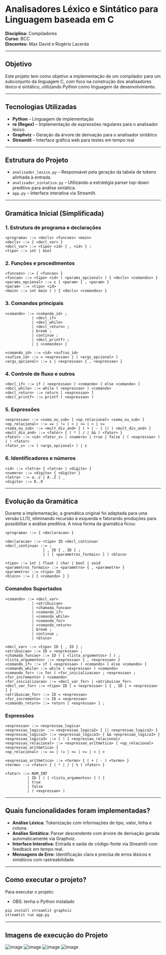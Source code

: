 # Analisadores Léxico e Sintático para Linguagem baseada em C

**Disciplina:** Compiladores  
**Curso:** BCC  
**Discentes:** Max David e Rogério Lacerda  

---

## Objetivo

Este projeto tem como objetivo a implementação de um compilador para um subconjunto da linguagem C, com foco na construção dos analisadores léxico e sintático, utilizando Python como linguagem de desenvolvimento.

---

## Tecnologias Utilizadas

- **Python** – Linguagem de implementação
- **re (Regex)** – Implementação de expressões regulares para o analisador léxico
- **Graphviz** – Geração da árvore de derivação para o analisador sintático
- **Streamlit** – Interface gráfica web para testes em tempo real

---

## Estrutura do Projeto

- `analisador_lexico.py` – Responsável pela geração da tabela de tokens alinhada à entrada.
- `analisador_sintatico.py` – Utilizando a estratégia parser top-down preditivo para análise sintática.
- `app.py` – Interface interativa via Streamlit.

---

## Gramática Inicial (Simplificada)

### 1. Estrutura de programa e declarações

```bnf
<programa> ::= <decls> <funcoes> <main>
<decls> ::= { <decl_var> }
<decl_var> ::= <tipo> <id> { , <id> } ;
<tipo> ::= int | bool
```

### 2. Funções e procedimentos

```bnf
<funcoes> ::= { <funcao> }
<funcao> ::= <tipo> <id> ( <params_opcional> ) { <decls> <comandos> }
<params_opcional> ::= ε | <param> { , <param> }
<param> ::= <tipo> <id>
<main> ::= int main ( ) { <decls> <comandos> }
```

### 3. Comandos principais

```bnf
<comando> ::= <comando_id> ;
            | <decl_if>
            | <decl_while>
            | <decl_return> ;
            | break ;
            | continue ;
            | <decl_printf> ;
            | { <comandos> }

<comando_id> ::= <id> <sufixo_id>
<sufixo_id> ::= = <expressao> | ( <args_opcional> )
<args_opcional> ::= ε | <expressao> { , <expressao> }
```

### 4. Controle de fluxo e outros

```bnf
<decl_if> ::= if ( <expressao> ) <comando> [ else <comando> ]
<decl_while> ::= while ( <expressao> ) <comando>
<decl_return> ::= return [ <expressao> ]
<decl_printf> ::= printf ( <expressao> )
```

### 5. Expressões

```bnf
<expressao> ::= <soma_ou_sub> [ <op_relacional> <soma_ou_sub> ]
<op_relacional> ::= == | != | < | <= | > | >=
<soma_ou_sub> ::= <mult_div_and> { ( + | - | || ) <mult_div_and> }
<mult_div_and> ::= <fator> { ( * | / | && ) <fator> }
<fator> ::= <id> <fator_s> | <numero> | true | false | ( <expressao> ) | ! <fator>
<fator_s> ::= ( <args_opcional> ) | ε
```

### 6. Identificadores e números

```bnf
<id> ::= <letra> { <letra> | <digito> }
<numero> ::= <digito> { <digito> }
<letra> ::= a..z | A..Z | _
<digito> ::= 0..9
```

---

## Evolução da Gramática

Durante a implementação, a gramática original foi adaptada para uma versão LL(1), eliminando recursão à esquerda e fatorando produções para possibilitar a análise preditiva. A nova forma da gramática ficou:

```bnf
<programa> ::= { <declaracao> }

<declaracao> ::= <tipo> ID <decl_continua>
<decl_continua> ::= ;
                 | , ID { , ID } ;
                 | ( [ <parametros_formais> ] ) <bloco>

<tipo> ::= int | float | char | bool | void
<parametros_formais> ::= <parametro> { , <parametro> }
<parametro> ::= <tipo> ID
<bloco> ::= { { <comando> } }
```

### Comandos Suportados

```bnf
<comando> ::= <decl_var>
            | <atribuicao>
            | <chamada_funcao>
            | <comando_if>
            | <comando_while>
            | <comando_for>
            | <comando_return>
            | break ;
            | continue ;
            | <bloco>

<decl_var> ::= <tipo> ID { , ID } ;
<atribuicao> ::= ID = <expressao> ;
<chamada_funcao> ::= ID ( [ <lista_argumentos> ] ) ;
<lista_argumentos> ::= <expressao> { , <expressao> }
<comando_if> ::= if ( <expressao> ) <comando> [ else <comando> ]
<comando_while> ::= while ( <expressao> ) <comando>
<comando_for> ::= for ( <for_inicializacao> ; <expressao> ; <for_incremento> ) <comando>
<for_inicializacao> ::= <decl_var_for> | <atribuicao_for>
<decl_var_for> ::= <tipo> ID [ = <expressao> ] { , ID [ = <expressao> ] }
<atribuicao_for> ::= ID = <expressao>
<for_incremento> ::= ID = <expressao>
<comando_return> ::= return [ <expressao> ] ;
```

### Expressões

```bnf
<expressao> ::= <expressao_logica>
<expressao_logica> ::= <expressao_logica2> { || <expressao_logica2> }
<expressao_logica2> ::= <expressao_logica3> { && <expressao_logica3> }
<expressao_logica3> ::= [ ! ] <expressao_relacional>
<expressao_relacional> ::= <expressao_aritmetica> [ <op_relacional> <expressao_aritmetica> ]
<op_relacional> ::= == | != | <= | >= | < | >

<expressao_aritmetica> ::= <termo> { ( + | - ) <termo> }
<termo> ::= <fator> { ( * | / | % ) <fator> }

<fator> ::= NUM_INT
          | ID [ ( [ <lista_argumentos> ] ) ]
          | true
          | false
          | ( <expressao> )
```

---

## Quais funcionalidades foram implementadas?

- **Análise Léxica:** Tokenização com informações de tipo, valor, linha e coluna.
- **Análise Sintática:** Parser descendente com árvore de derivação gerada automaticamente via Graphviz.
- **Interface Interativa:** Entrada e saída de código-fonte via Streamlit com feedback em tempo real.
- **Mensagens de Erro:** Identificação clara e precisa de erros léxicos e sintáticos com rastreabilidade.

---

## Como executar o projeto?

Para executar o projeto:

- OBS: tenha o Python instalado
```bash
pip install streamlit graphviz
streamlit run app.py
```

---

## Imagens de execução do Projeto

![image](https://github.com/user-attachments/assets/2c4747b3-77f9-4f66-845b-25fb63a4df19)
![image](https://github.com/user-attachments/assets/9166ec76-03f4-4252-9f4e-f1e4d71a5068)
![image](https://github.com/user-attachments/assets/0bfcd474-6213-4e94-bbdc-b5c98bab3c49)
![image](https://github.com/user-attachments/assets/95269ecd-6a1d-4caf-bf54-6b8857bdbe96)
